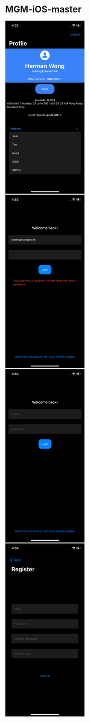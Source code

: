 # MGM-iOS-master

<img src="readme_images/preview_1.png" width="50%">
<img src="readme_images/preview_2.png" width="50%">
<img src="readme_images/preview_3.png" width="50%">
<img src="readme_images/preview_4.png" width="50%">